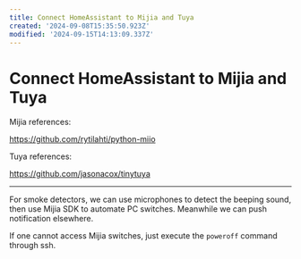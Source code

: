 ```yaml
---
title: Connect HomeAssistant to Mijia and Tuya
created: '2024-09-08T15:35:50.923Z'
modified: '2024-09-15T14:13:09.337Z'
---
```


# Connect HomeAssistant to Mijia and Tuya

Mijia references:

https://github.com/rytilahti/python-miio

Tuya references:

https://github.com/jasonacox/tinytuya

---

For smoke detectors, we can use microphones to detect the beeping sound, then use Mijia SDK to automate PC switches. Meanwhile we can push notification elsewhere.

If one cannot access Mijia switches, just execute the `poweroff` command through ssh.

